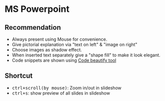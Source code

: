 # MS Powerpoint

## Recommendation
* Always present using Mouse for convenience.
* Give pictorial explanation via "text on left" & "image on right"
* Choose images as shadow effect.
* When inserted text separately give a "shape fill" to make it look elegant.
* Code snippets are shown using [Code beautify tool](https://carbon.now.sh/)

## Shortcut
* <kbd>ctrl+scroll(by mouse)</kbd>: Zoom in/out in slideshow
* <kbd>ctrl+s</kbd>: show preview of all slides in slideshow 
